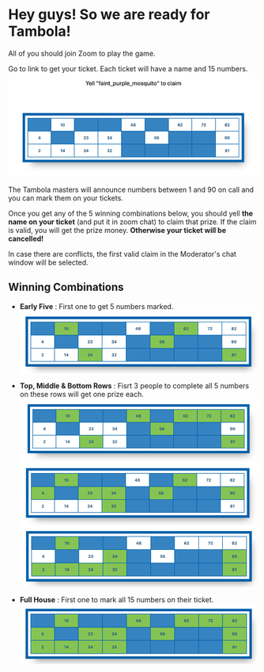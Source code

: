# Hey guys! So we are ready for Tambola!

All of you should join Zoom to play the game.

Go to link to get your ticket. Each ticket will have a name and 15 numbers.
![Ticket](assets/img/ticket.png)

The Tambola masters will announce numbers between 1 and 90 on call and you can mark them on your tickets.

Once you get any of the 5 winning combinations below, you should yell **the name on your ticket** (and put it in zoom chat) to claim that prize. If the claim is valid, you will get the prize money. **Otherwise your ticket will be cancelled!**

In case there are conflicts, the first valid claim in the Moderator's chat window will be selected.

## Winning Combinations

- **Early Five** : First one to get 5 numbers marked.
  ![Early Five](assets/img/earlyFive.png)
- **Top, Middle & Bottom Rows** : Fisrt 3 people to complete all 5 numbers on these rows will get one prize each.
  ![Top Row](assets/img/topRow.png)
  ![Middle Row](assets/img/middleRow.png)
  ![Bottom Row](assets/img/bottomRow.png)

- **Full House** : First one to mark all 15 numbers on their ticket.
  ![Full House](assets/img/fullHouse.png)
